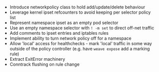 * Introduce networkpolicy class to hold add/update/delete behaviour
* Leverage kernel ipset refcounters to avoid keeping per selector
  policy list
* Represent namespace ipset as an empty pod selector
* Use an empty namespace selector with `! -m set` to direct off-net
  traffic
* Add comments to ipset entries and iptables rules
* Implement ability to turn network policy off for a namespace
* Allow 'local' access for healthchecks - mark 'local' traffic in some
  way outside of the policy controller (e.g. have `weave expose` add a
  marking rule)
* Extract ExitError machinery
* Conntrack flushing on rule change
